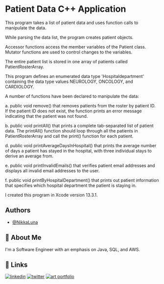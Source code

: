
# Patient Data C++ Application

This program takes a list of patient data and uses function calls to manipulate the data.  

While parsing the data list, the program creates patient objects.  

Accessor functions access the member variables of the Patient class.  Mutator functions are used to control changes to the variables.

The entire patient list is stored in one array of patients called PatientRosterArray.

This program defines an enumerated data type 'Hospitaldepartment' containing the data type values NEUROLOGY, ONCOLOGY, and CARDIOLOGY.

A number of functions have been declared to manipulate the data:  


  a.  public void remove() that removes patients from the roster by patient ID. If the patient ID does not exist, the function prints an error message indicating that the patient was not found.

  b. public void printAll() that prints a complete tab-separated list of patient data. The printAll() function should loop through all the patients in PatientRosterArray and call the print() function for each patient.

  d.  public void printAverageDaysInHospital()  that prints the average number of days a patient has stayed in the hospital, with three individual stays to derive an average from.

  e.  public void printInvalidEmails() that verifies patient email addresses and displays all invalid email addresses to the user.
 
  f.  public void printByHospitalDepartment() that prints out patient information that specifies which hospital department the patient is staying in.
  
  I created this program in Xcode version 13.3.1.
 



## Authors

- [@NikkaLuna](https://github.com/NikkaLuna)


## 🚀 About Me
I'm a Software Engineer with an emphasis on Java, SQL, and AWS.  


## 🔗 Links
[![linkedin](https://img.shields.io/badge/linkedin-0A66C2?style=for-the-badge&logo=linkedin&logoColor=white)](https://www.linkedin.com/in/andrea-hayes-msml/)
[![twitter](https://img.shields.io/badge/twitter-1DA1F2?style=for-the-badge&logo=twitter&logoColor=white)](https://twitter.com/AHayes_Ninja_)
[![art portfolio](https://img.shields.io/badge/my_art-888?style=for-the-badge&logo=ko-fi&logoColor=white)](https://andreachristinehayes.wixsite.com/andreahayesart/)
